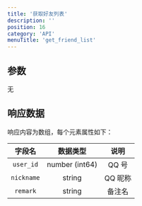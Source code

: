 ```yaml
---
title: '获取好友列表'
description: ''
position: 16
category: 'API'
menuTitle: 'get_friend_list'
---
```


## 参数
无

## 响应数据

<alert>
响应内容为数组，每个元素属性如下：
</alert>

| 字段名 | 数据类型 | 说明 |
| :---: | :---: | :---: |
| `user_id` | number (int64) | QQ 号 |
| `nickname` | string | QQ 昵称 |
| `remark` | string | 备注名 |
